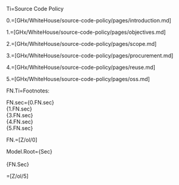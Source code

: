 Ti=Source Code Policy

0.=[GHx/WhiteHouse/source-code-policy/pages/introduction.md]

1.=[GHx/WhiteHouse/source-code-policy/pages/objectives.md]

2.=[GHx/WhiteHouse/source-code-policy/pages/scope.md]

3.=[GHx/WhiteHouse/source-code-policy/pages/procurement.md]

4.=[GHx/WhiteHouse/source-code-policy/pages/reuse.md]

5.=[GHx/WhiteHouse/source-code-policy/pages/oss.md]

FN.Ti=Footnotes:

FN.sec={0.FN.sec}<br>{1.FN.sec}<br>{3.FN.sec}<br>{4.FN.sec}<br>{5.FN.sec}

FN.=[Z/ol/0]
  
Model.Root={Sec}<br><br>{FN.Sec}

=[Z/ol/5]